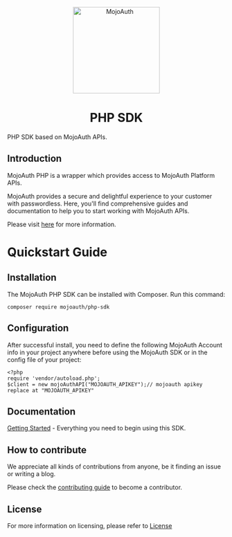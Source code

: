 <p align="center">
  <a href="https://www.mojoauth.com">
    <img alt="MojoAuth" src="https://mojoauth.com/assets/images/logo.svg" width="200" />
  </a>
</p>

<h1 align="center">
  PHP SDK
</h1>

PHP SDK based on MojoAuth APIs.

## Introduction

MojoAuth PHP is a wrapper which provides access to MojoAuth Platform APIs.

MojoAuth provides a secure and delightful experience to your customer with passwordless.
Here, you'll find comprehensive guides and documentation to help you to start working with MojoAuth APIs.

Please visit [here](http://www.mojoauth.com/) for more information.

# Quickstart Guide

## Installation
The MojoAuth PHP SDK can be installed with Composer. Run this command:

```
composer require mojoauth/php-sdk
```

## Configuration
After successful install, you need to define the following MojoAuth Account info in your project anywhere before using the MojoAuth SDK or in the config file of your project:

```
<?php
require 'vendor/autoload.php';
$client = new mojoAuthAPI("MOJOAUTH_APIKEY");// mojoauth apikey replace at "MOJOAUTH_APIKEY"
```                

## Documentation

[Getting Started](https://mojoauth.com/docs/) - Everything you need to begin using this SDK.

## How to contribute

We appreciate all kinds of contributions from anyone, be it finding an issue or writing a blog.

Please check the [contributing guide](CONTRIBUTING.md) to become a contributor.

## License

For more information on licensing, please refer to [License](https://github.com/MojoAuth/mojoauth-php/blob/main/LICENSE)
